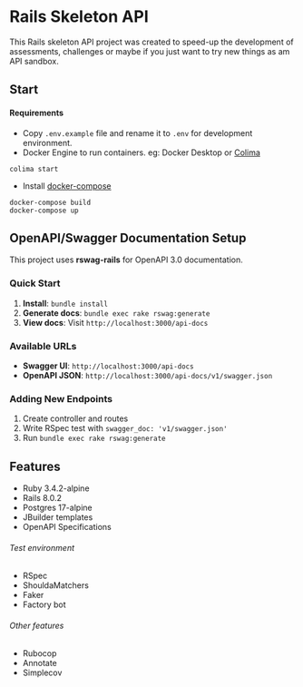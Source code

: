 # Rails Skeleton API
This Rails skeleton API project was created to speed-up the development of assessments, challenges or maybe if you just want to try new things as am API sandbox.

## Start
#### Requirements
- Copy `.env.example` file and rename it to `.env` for development environment.
- Docker Engine to run containers. eg: Docker Desktop or [Colima](https://github.com/abiosoft/colima?tab=readme-ov-file#installation)
```shell
colima start
```
- Install [docker-compose](https://formulae.brew.sh/formula/docker-compose)
```shell
docker-compose build
docker-compose up
```

## OpenAPI/Swagger Documentation Setup

This project uses **rswag-rails** for OpenAPI 3.0 documentation.

### Quick Start

1. **Install**: `bundle install`
2. **Generate docs**: `bundle exec rake rswag:generate`
3. **View docs**: Visit `http://localhost:3000/api-docs`

### Available URLs

- **Swagger UI**: `http://localhost:3000/api-docs`
- **OpenAPI JSON**: `http://localhost:3000/api-docs/v1/swagger.json`

### Adding New Endpoints

1. Create controller and routes
2. Write RSpec test with `swagger_doc: 'v1/swagger.json'`
3. Run `bundle exec rake rswag:generate`

## Features
- Ruby 3.4.2-alpine
- Rails 8.0.2
- Postgres 17-alpine
- JBuilder templates
- OpenAPI Specifications

###### Test environment
- RSpec
- ShouldaMatchers
- Faker
- Factory bot

###### Other features
- Rubocop
- Annotate
- Simplecov
